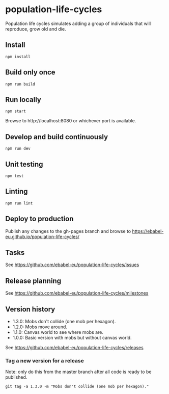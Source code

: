 # population-life-cycles
Population life cycles simulates adding a group of individuals that will reproduce, grow old and die.

## Install

```
npm install
```

## Build only once

```
npm run build
```

## Run locally

```
npm start
```

Browse to http://localhost:8080 or whichever port is available.

## Develop and build continuously

```
npm run dev
```

## Unit testing

```
npm test
```

## Linting

```
npm run lint
```

## Deploy to production

Publish any changes to the gh-pages branch and browse to https://ebabel-eu.github.io/population-life-cycles/

## Tasks

See https://github.com/ebabel-eu/population-life-cycles/issues

## Release planning

See https://github.com/ebabel-eu/population-life-cycles/milestones

## Version history

- 1.3.0: Mobs don't collide (one mob per hexagon).
- 1.2.0: Mobs move around.
- 1.1.0: Canvas world to see where mobs are.
- 1.0.0: Basic version with mobs but without canvas world.

See https://github.com/ebabel-eu/population-life-cycles/releases

### Tag a new version for a release

Note: only do this from the master branch after all code is ready to be published.

```
git tag -a 1.3.0 -m "Mobs don't collide (one mob per hexagon)."
```
